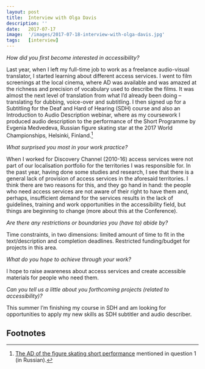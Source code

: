 ```yaml
---
layout: post
title:  Interview with Olga Davis
description: ''
date:   2017-07-17
image:  '/images/2017-07-18-interview-with-olga-davis.jpg'
tags:   [interview]
---
```


*How did you first become interested in accessibility?*

Last year, when I left my full-time job to work as a freelance audio-visual translator, I started learning about different access services. I went to film screenings at the local cinema, where AD was available and was amazed at the richness and precision of vocabulary used to describe the films. It was almost the next level of translation from what I’d already been doing – translating for dubbing, voice-over and subtitling. I then signed up for a Subtitling for the Deaf and Hard of Hearing (SDH) course and also an Introduction to Audio Description webinar, where as my coursework I produced audio description to the performance of the Short Programme by Evgenia Medvedeva, Russian figure skating star at the 2017 World Championships, Helsinki, Finland.[^1]

*What surprised you most in your work practice?*

When I worked for Discovery Channel (2010-16) access services were not part of our localisation portfolio for the territories I was responsible for. In the past year, having done some studies and research, I see that there is a general lack of provision of access services in the aforesaid territories. I think there are two reasons for this, and they go hand in hand: the people who need access services are not aware of their right to have them and, perhaps, insufficient demand for the services results in the lack of guidelines, training and work opportunities in the accessibility field, but things are beginning to change (more about this at the Conference). 

*Are there any restrictions or boundaries you (have to) abide by?*

Time constraints, in two dimensions: limited amount of time to fit in the text/description and completion deadlines. Restricted funding/budget for projects in this area.

*What do you hope to achieve through your work?*

I hope to raise awareness about access services and create accessible materials for people who need them. 

*Can you tell us a little about you forthcoming projects (related to accessibility)?*

This summer I’m finishing my course in SDH and am looking for opportunities to apply my new skills as SDH subtitler and audio describer.

## Footnotes
[^1]: [The AD of the figure skating short performance](http://audio-description.blogspot.co.uk/2017/05/2017.html) mentioned in question 1 (in Russian). 